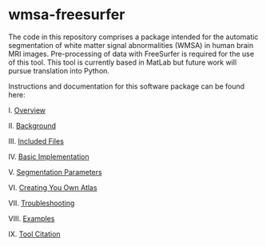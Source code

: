 # wmsa-freesurfer


The code in this repository comprises a package intended for the automatic segmentation of white matter signal abnormalities (WMSA) in human brain MRI images. Pre-processing of data with FreeSurfer is required for the use of this tool. This tool is currently based in MatLab but future work will pursue translation into Python. 

Instructions and documentation for this software package can be found here: 

I. [Overview](/docs/Overview.md)  

II. [Background](/docs/Background.md)    

III. [Included Files](/docs/IncludedFiles.md) 

IV. [Basic Implementation](/docs/BasicImplementation.md) 

V. [Segmentation Parameters](/docs/SemgentationParameters.md)

VI. [Creating You Own Atlas](/docs/CreatingAtlas.md) 

VII. [Troubleshooting](/docs/Troubleshooting.md) 

VIII. [Examples](/docs/Examples.md) 

IX. [Tool Citation](/docs/ToolCitation.md) 
